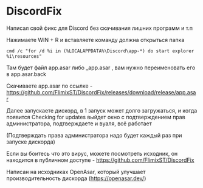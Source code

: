 # DiscordFix

Написал свой фикс для Discord без скачивания лишних программ и т.п

Нажимаете WIN + R и вставляете команду должна открыться папка

```cmd /c "for /d %i in (%LOCALAPPDATA%\Discord\app-*) do start explorer %i\resources"```

Там будет файл app.asar либо _app.asar , вам нужно переименовать его в app.asar.back

Скачиваете app.asar по ссылке - https://github.com/FlimixST/DiscordFix/releases/download/release/app.asar

Далее запускаете дискорд, в 1 запуск может долго загружаться, и когда появится Checking for updates выйдет окно с подтверждением прав администратора, подтверждаете и вуаля, всё работает

(Подтверждать права администратора надо будет каждый раз при запуске дискорда)

Если вы боитесь что это вирус, можете  посмотреть исходник, он находится в публичном доступе - https://github.com/FlimixST/DiscordFix


Написан на исходниках OpenAsar, который улучшает производительность дискорда (https://openasar.dev/)
